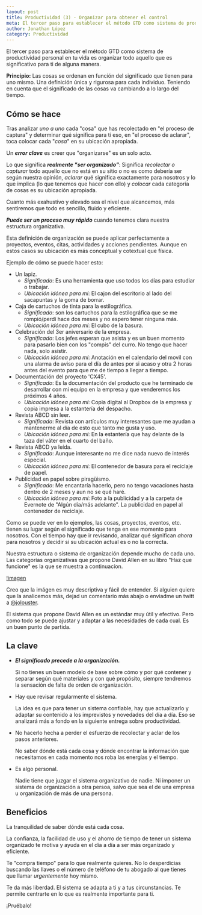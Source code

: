 ```yaml
---
layout: post
title: Productividad (3) - Organizar para obtener el control
meta: El tercer paso para establecer el método GTD como sistema de productividad personal en tu vida es el de organizar todo lo que acabas de aclarar o procesar en el paso anterior.
author: Jonathan López
category: Productividad
---
```


El tercer paso para establecer el método GTD como sistema de productividad personal en tu vida es organizar todo aquello que es significativo para ti de alguna manera.

**Principio:** Las cosas se ordenan en función del significado que tienen para uno mismo. Una definición única y rigurosa para cada individuo. Teniendo en cuenta que el significado de las cosas va cambiando a lo largo del tiempo. 

## Cómo se hace

Tras analizar *uno a uno* cada "cosa" que has recolectado en "el proceso de captura" y determinar qué significa para ti eso, en "el proceso de aclarar", toca colocar cada "*cosa*" en su ubicación apropiada.

Un ***error clave*** es creer que "organizarse" es un solo acto. 

Lo que significa ***realmente "ser organizado"***: Significa *recolectar o capturar* todo aquello que no está en su sitio o no es como debería ser según nuestra opinión, *aclarar* qué significa exactamente para nosotros y lo que implica (lo que tenemos que hacer con ello) y *colocar* cada categoría de cosas es su ubicación apropiada. 

Cuanto más exahustivo y elevado sea el nivel que alcancemos, más sentiremos que todo es sencillo, fluido y eficiente.

***Puede ser un proceso muy rápido*** cuando tenemos clara nuestra estructura organizativa.

Esta definición de organización se puede aplicar perfectamente a proyectos, eventos, citas, actividades y acciones pendientes. Aunque en estos casos su ubicación es más conceptual y cotextual que física.

Ejemplo de cómo se puede hacer esto:

* Un lapiz. 
	* *Significado*: Es una herramienta que uso todos los días para estudiar o trabajar. 
	* *Ubicación idónea para mí*: El cajon del escritorio al lado del sacapuntas y la goma de borrar.
* Caja de cartuchos de tinta para la estilográfica. 
	* *Significado*: son los cartuchos para la estilográfica que se me rompió/perdí hace dos meses y no espero tener ninguna más.
	* *Ubicación idónea para mí*: El cubo de la basura.
* Celebración del 3er aniversario de la empresa. 
	* *Significado*: Los jefes esperan que asista y es un buen momento para pasarlo bien con los "compis" del curro. No tengo que hacer nada, solo asistir.
	* *Ubicación idónea para mí*: Anotación en el calendario del movil con una alarma de aviso para el día de antes por si acaso y otra 2 horas antes del evento para que me de tiempo a llegar a tiempo.
* Documentación del proyecto 'CX45'. 
	* *Significado*: Es la documentación del producto que he terminado de desarrollar con mi equipo en la empresa y que venderemos los próximos 4 años.
	* *Ubicación idónea para mí*: Copia digital al Dropbox de la empresa y copia impresa a la estantería del despacho.
* Revista ABCD sin leer.
	* *Significado*: Revista con artículos muy interesantes que me ayudan a mantenerme al día de esto que tanto me gusta y uso. 
	* *Ubicación idónea para mí*: En la estantería que hay delante de la taza del váter en el cuarto del baño.
* Revista ABCD ya leída. 
	* *Significado*: Aunque interesante no me dice nada nuevo de interés especial. 
	* *Ubicación idónea para mí*: El contenedor de basura para el reciclaje de papel.
* Publicidad en papel sobre piragüismo.
	* *Significado*: Me encantaría hacerlo, pero no tengo vacaciones hasta dentro de 2 meses y aun no se qué haré.
	* *Ubicación idónea para mí*: Foto a la publicidad y a la carpeta de Evernote de "Algún día/más adelante". La publicidad en papel al contenedor de reciclaje.

Como se puede ver en lo ejemplos, las cosas, proyectos, eventos, etc. tienen su lugar según el significado que tenga en ese momento para nosotros. Con el tiempo hay que ir revisando, analizar qué significan *ahora* para nosotros y decidir si su ubicación actual es o no la correcta. 

Nuestra estructura o sistema de organización depende mucho de cada uno. Las categorías organizativas que propone David Allen en su libro "Haz que funcione" es la que se muestra a continuacíon.

[!imagen]()

Creo que la imágen es muy descriptiva y fácil de entender. Si alguien quiere que la analicemos más, dejad un comentario más abajo o enviadme un twitt a [@jolouster](http://twitter.com/jolouster).

El sistema que propone David Allen es un estándar muy útil y efectivo. Pero como todo se puede ajustar y adaptar a las necesidades de cada cual. Es un buen punto de partida.

## La clave

* ***El significado precede a la organización.***

	Si no tienes un buen modelo de base sobre cómo y por qué contener y separar según qué materiales y con qué propósito, siempre tendremos la sensación de falta de orden de organización.  

* Hay que revisar regularmente el sistema.

	La idea es que para tener un sistema confiable, hay que actualizarlo y adaptar su contenido a los imprevistos y novedades del día a día. Eso se analizará más a fondo en la siguiente entrega sobre productividad.

* No hacerlo hecha a perder el esfuerzo de recolectar y aclar de los pasos anteriores.

	No saber dónde está cada cosa y dónde encontrar la información que necesitamos en cada momento nos roba las energías y el tiempo.

* Es algo personal.
	
	Nadie tiene que juzgar el sistema organizativo de nadie. Ni imponer un sistema de organización a otra persoa, salvo que sea el de una empresa u organización de más de una persona.

## Beneficios

La tranquilidad de saber dónde está cada cosa. 

La confianza, la facilidad de uso y el ahorro de tiempo de tener un sistema organizado te motiva y ayuda en el día a día a ser más organizado y eficiente.

Te "compra tiempo" para lo que realmente quieres. No lo desperdicias buscando las llaves o el número de teléfono de tu abogado al que tienes que llamar *urgentemente* hoy mismo.

Te da más liberdad. El sistema se adapta a ti y a tus circunstancias. Te permite centrarte en lo que es realmente importante para ti.

¡Pruébalo!

